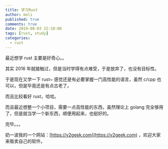 ```yaml
---
title: 学习Rust
author: moli
published: true
comments: true
date: 2019-08-03 22:10:00
tags: [rust, study]
categories:
  - rust
---
```


最近想学 rust 主要是好奇心。。

其实 2016 年就接触过，但是当时学得有点难受，于是放弃了，也没有目标性。

于是现在又学一下 rust~ 感觉还是有必要掌握一门高性能的语言，虽然 c/cpp 也可以，但是毕竟还是有点古老了。

而且比较看好 rust，哈哈。

而且最近想整一个小项目，需要一点高性能的东西，虽然理论上 golang 完全够用了，但是就当学一个新东西，顺便用起来，也挺好的。

完毕。。。

奶一波我的一个网站：[https://v2geek.com](https://v2geek.com) ，欢迎大家来贩卖自己的软件。
